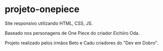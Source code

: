 # projeto-onepiece

Site responsivo utilizando HTML, CSS, JS.

Baseado nos personagens de One Piece do criador Eichiiro Oda.

Projeto realizado pelos irmãos Beto e Cadu criadores do "Dev em Dobro".
